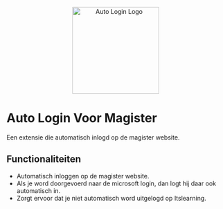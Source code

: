 <p align="center">
  <img src="[https://github.com/QkeleQ10/Study-Tools/assets/65854503/fcc9719f-dd6d-4fe2-8233-e58bec7e538e](https://github.com/DaintyDust/Auto-Magister-Login/blob/main/icons/banner.png)" alt="Auto Login Logo" width="200">
</p>

# Auto Login Voor Magister

Een extensie die automatisch inlogd op de magister website. 

## Functionaliteiten

- Automatisch inloggen op de magister website.
- Als je word doorgevoerd naar de microsoft login, dan logt hij daar ook automatisch in.
- Zorgt ervoor dat je niet automatisch word uitgelogd op Itslearning.
